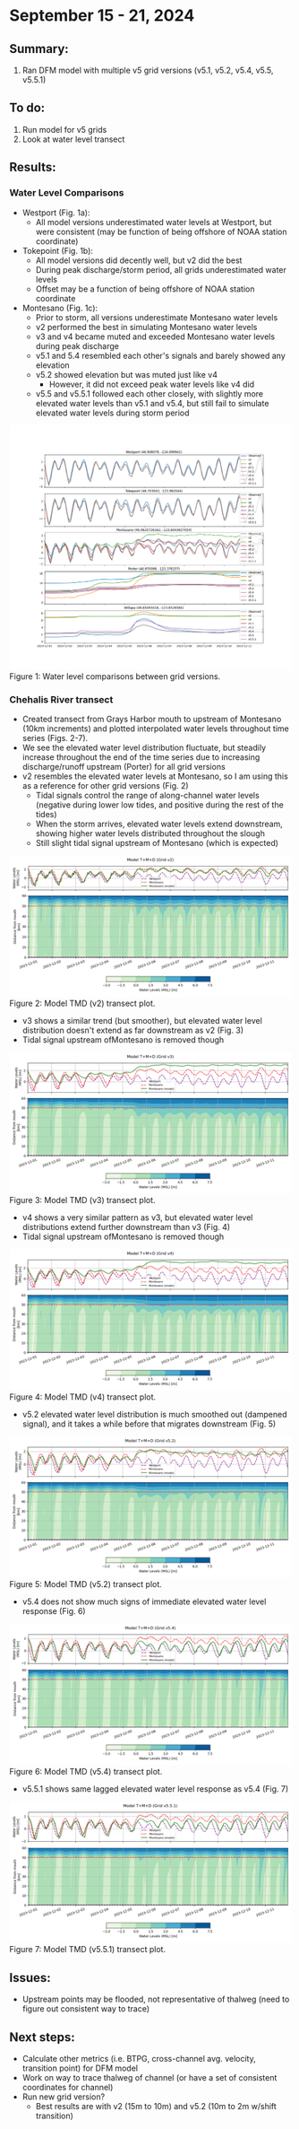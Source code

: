 # September 15 - 21, 2024

## Summary:
1) Ran DFM model with multiple v5 grid versions (v5.1, v5.2, v5.4, v5.5, v5.5.1)

## To do:
1) Run model for v5 grids
2) Look at water level transect

## Results:
### Water Level Comparisons
- Westport (Fig. 1a):
	- All model versions underestimated water levels at Westport, but were consistent (may be function of being offshore of NOAA station coordinate)
- Tokepoint (Fig. 1b):
	- All model versions did decently well, but v2 did the best
	- During peak discharge/storm period, all grids underestimated water levels
	- Offset may be a function of being offshore of NOAA station coordinate
- Montesano (Fig. 1c):
	- Prior to storm, all versions underestimate Montesano water levels
	- v2 performed the best in simulating Montesano water levels
	- v3 and v4 became muted and exceeded Montesano water levels during peak discharge
	- v5.1 and 5.4 resembled each other's signals and barely showed any elevation
	- v5.2 showed elevation but was muted just like v4
		- However, it did not exceed peak water levels like v4 did
	- v5.5 and v5.5.1 followed each other closely, with slightly more elevated water levels than v5.1 and v5.4, but still fail to simulate elevated water levels during storm period

![Time series](../Figures/091724meeting/WaterLevelComparisons_v2v4v5.1v5.2v5.4v5.5v5.5.1.png)<br>
Figure 1: Water level comparisons between grid versions.<br>


### Chehalis River transect
- Created transect from Grays Harbor mouth to upstream of Montesano (10km increments) and plotted interpolated water levels throughout time series (Figs. 2-7).
- We see the elevated water level distribution fluctuate, but steadily increase throughout the end of the time series due to increasing discharge/runoff upstream (Porter) for all grid versions
- v2 resembles the elevated water levels at Montesano, so I am using this as a reference for other grid versions (Fig. 2)
	- Tidal signals control the range of along-channel water levels (negative during lower low tides, and positive during the rest of the tides)
	- When the storm arrives, elevated water levels extend downstream, showing higher water levels distributed throughout the slough 
	- Still slight tidal signal upstream of Montesano (which is expected)

![Transect plot](../Figures/091724meeting/Model_TMDv2_transect.png)<br>
Figure 2: Model TMD (v2) transect plot.<br>

- v3 shows a similar trend (but smoother), but elevated water level distribution doesn't extend as far downstream as v2 (Fig. 3)
- Tidal signal upstream ofMontesano is removed though

![Transect plot](../Figures/091724meeting/Model_TMDv3_transect.png)<br>
Figure 3: Model TMD (v3) transect plot.<br>

- v4 shows a very similar pattern as v3, but elevated water level distributions extend further downstream than v3 (Fig. 4)
- Tidal signal upstream ofMontesano is removed though

![Transect plot](../Figures/091724meeting/Model_TMDv4_transect.png)<br>
Figure 4: Model TMD (v4) transect plot.<br>

- v5.2 elevated water level distribution is much smoothed out (dampened signal), and it takes a while before that migrates downstream (Fig. 5)

![Transect plot](../Figures/091724meeting/Model_TMDv5.2_transect.png)<br>
Figure 5: Model TMD (v5.2) transect plot.<br>

- v5.4 does not show much signs of immediate elevated water level response (Fig. 6)

![Transect plot](../Figures/091724meeting/Model_TMDv5.4_transect.png)<br>
Figure 6: Model TMD (v5.4) transect plot.<br>

- v5.5.1 shows same lagged elevated water level response as v5.4 (Fig. 7)

![Transect plot](../Figures/091724meeting/Model_TMDv5.5.1_transect.png)<br>
Figure 7: Model TMD (v5.5.1) transect plot.<br>


## Issues:
- Upstream points may be flooded, not representative of thalweg (need to figure out consistent way to trace)


## Next steps:
- Calculate other metrics (i.e. BTPG, cross-channel avg. velocity, transition point) for DFM model
- Work on way to trace thalweg of channel (or have a set of consistent coordinates for channel)
- Run new grid version? 
	- Best results are with v2 (15m to 10m) and v5.2 (10m to 2m w/shift transition)


